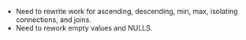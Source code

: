 - Need to rewrite work for ascending, descending, min, max, isolating connections, and joins. 
- Need to rework empty values and NULLS.